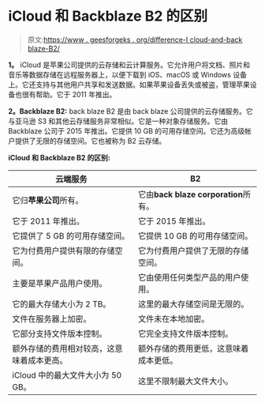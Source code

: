 # iCloud 和 Backblaze B2 的区别

> 原文:[https://www . geesforgeks . org/difference-I cloud-and-back blaze-B2/](https://www.geeksforgeeks.org/difference-between-icloud-and-backblaze-b2/)

**1。**
iCloud 是苹果公司提供的云存储和云计算服务。它允许用户将文档、照片和音乐等数据存储在远程服务器上，以便下载到 iOS、macOS 或 Windows 设备上。它还支持与其他用户共享和发送数据。如果苹果设备丢失或被盗，管理苹果设备也很有帮助。它于 2011 年推出。

**2。Backblaze B2:**
back blaze B2 是由 back blaze 公司提供的云存储服务。它与亚马逊 S3 和其他云存储服务非常相似。它是一种对象存储服务。它由 Backblaze 公司于 2015 年推出。它提供 10 GB 的可用存储空间。它还为高级帐户提供了无限的存储空间。它也被称为 B2 云存储。

**iCloud 和 Backblaze B2 的区别:**

<center>

| 云端服务 | B2 |
| --- | --- |
| 它归**苹果公司**所有。 | 它由**back blaze corporation**所有。 |
| 它于 2011 年推出。 | 它于 2015 年推出。 |
| 它提供了 5 GB 的可用存储空间。 | 它提供 10 GB 的可用存储空间。 |
| 它为付费用户提供有限的存储空间。 | 它为付费用户提供了无限的存储空间。 |
| 主要是苹果产品用户使用。 | 它由使用任何类型产品的用户使用。 |
| 它的最大存储大小为 2 TB。 | 这里的最大存储空间是无限的。 |
| 文件在服务器上加密。 | 文件未在本地加密。 |
| 它部分支持文件版本控制。 | 它完全支持文件版本控制。 |
| 额外存储的费用相对较高，这意味着成本更高。 | 额外存储的费用更低，这意味着成本更低。 |
| iCloud 中的最大文件大小为 50 GB。 | 这里不限制最大文件大小。 |

</center>